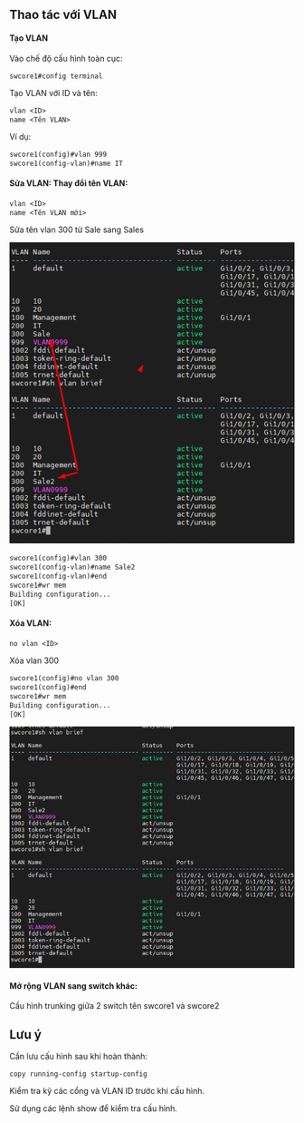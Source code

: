 ## Thao tác với VLAN
#### Tạo VLAN
  Vào chế độ cấu hình toàn cục:

    swcore1#config terminal

  Tạo VLAN với ID và tên:

    vlan <ID>
    name <Tên VLAN>

  Ví dụ:

    swcore1(config)#vlan 999
    swcore1(config-vlan)#name IT

#### Sửa VLAN: Thay đổi tên VLAN:

    vlan <ID>
    name <Tên VLAN mới>

  Sửa tên vlan 300 từ Sale sang Sales

  <img src="Basicnetworkimages/59.png">

    swcore1(config)#vlan 300
    swcore1(config-vlan)#name Sale2
    swcore1(config-vlan)#end
    swcore1#wr mem
    Building configuration...
    [OK]
 
#### Xóa VLAN:
    no vlan <ID>
    
 Xóa vlan 300

    swcore1(config)#no vlan 300
    swcore1(config)#end
    swcore1#wr mem
    Building configuration...
    [OK]

  <img src="Basicnetworkimages/60.png">

#### Mở rộng VLAN sang switch khác: 

  Cấu hình trunking giữa 2 switch tên swcore1 và swcore2
   

## Lưu ý
  Cần lưu cấu hình sau khi hoàn thành:

    copy running-config startup-config

  Kiểm tra kỹ các cổng và VLAN ID trước khi cấu hình.

  Sử dụng các lệnh show để kiểm tra cấu hình.

